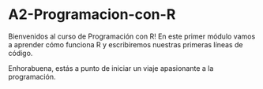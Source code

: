 # A2-Programacion-con-R

Bienvenidos al curso de Programación con R! 
En este primer módulo vamos a aprender cómo funciona R y escribiremos nuestras primeras líneas de código. 

Enhorabuena, estás a punto de iniciar un viaje apasionante a la programación. 
